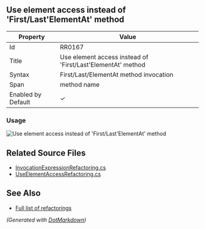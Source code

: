 ## Use element access instead of 'First/Last'ElementAt' method

| Property           | Value                                                       |
| ------------------ | ----------------------------------------------------------- |
| Id                 | RR0167                                                      |
| Title              | Use element access instead of 'First/Last'ElementAt' method |
| Syntax             | First/Last/ElementAt method invocation                      |
| Span               | method name                                                 |
| Enabled by Default | &#x2713;                                                    |

### Usage

![Use element access instead of 'First/Last'ElementAt' method](../../images/refactorings/UseElementAccessInsteadOfEnumerableMethod.png)

## Related Source Files

* [InvocationExpressionRefactoring.cs](../../src/Refactorings/CSharp/Refactorings/InvocationExpressionRefactoring.cs)
* [UseElementAccessRefactoring.cs](../../src/Refactorings/CSharp/Refactorings/UseElementAccessRefactoring.cs)

## See Also

* [Full list of refactorings](Refactorings.md)

*\(Generated with [DotMarkdown](http://github.com/JosefPihrt/DotMarkdown)\)*